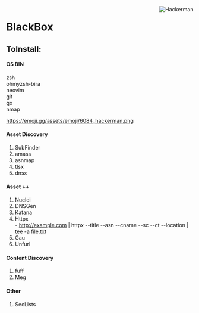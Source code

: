 <picture>
  <source media="(prefers-color-scheme: dark)" srcset="https://emoji.gg/assets/emoji/6084_hackerman.png">
  <source media="(prefers-color-scheme: light)" srcset="https://emoji.gg/assets/emoji/6084_hackerman.png">
  <img align="right" alt="Hackerman" src="https://emoji.gg/assets/emoji/6084_hackerman.png">
</picture>

# BlackBox
## ToInstall:

#### OS BIN
 zsh  
 ohmyzsh-bira  
 neovim  
 git  
 go  
 nmap  
 
 https://emoji.gg/assets/emoji/6084_hackerman.png

#### Asset Discovery
  1. SubFinder
  2. amass
  3. asnmap
  4. tlsx
  5. dnsx


#### Asset ++
  1. Nuclei
  2. DNSGen
  3. Katana
  4. Httpx  
    - http://example.com | httpx --title --asn --cname --sc --ct --location | tee -a file.txt
  5. Gau
  6. Unfurl

#### Content Discovery
  1. fuff
  2. Meg

#### Other
  1. SecLists

